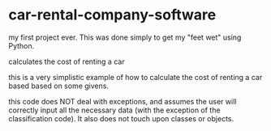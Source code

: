 # car-rental-company-software
my first project ever. This was done simply to get my "feet wet" using Python. 

calculates the cost of renting a car

this is a very simplistic example of how to calculate the cost of renting a car based based on some givens. 

this code does NOT deal with exceptions, and assumes the user will correctly input all the necessary data (with the exception of the classification code). It also does not touch upon classes or objects.
